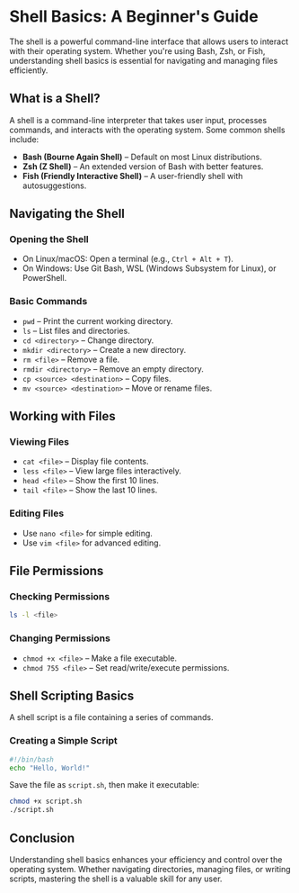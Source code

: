 # Shell Basics: A Beginner's Guide

The shell is a powerful command-line interface that allows users to interact with their operating system. Whether you're using Bash, Zsh, or Fish, understanding shell basics is essential for navigating and managing files efficiently.

## What is a Shell?

A shell is a command-line interpreter that takes user input, processes commands, and interacts with the operating system. Some common shells include:

- **Bash (Bourne Again Shell)** – Default on most Linux distributions.
- **Zsh (Z Shell)** – An extended version of Bash with better features.
- **Fish (Friendly Interactive Shell)** – A user-friendly shell with autosuggestions.

## Navigating the Shell

### Opening the Shell
- On Linux/macOS: Open a terminal (e.g., `Ctrl + Alt + T`).
- On Windows: Use Git Bash, WSL (Windows Subsystem for Linux), or PowerShell.

### Basic Commands
- `pwd` – Print the current working directory.
- `ls` – List files and directories.
- `cd <directory>` – Change directory.
- `mkdir <directory>` – Create a new directory.
- `rm <file>` – Remove a file.
- `rmdir <directory>` – Remove an empty directory.
- `cp <source> <destination>` – Copy files.
- `mv <source> <destination>` – Move or rename files.

## Working with Files

### Viewing Files
- `cat <file>` – Display file contents.
- `less <file>` – View large files interactively.
- `head <file>` – Show the first 10 lines.
- `tail <file>` – Show the last 10 lines.

### Editing Files
- Use `nano <file>` for simple editing.
- Use `vim <file>` for advanced editing.

## File Permissions

### Checking Permissions
```sh
ls -l <file>
```

### Changing Permissions
- `chmod +x <file>` – Make a file executable.
- `chmod 755 <file>` – Set read/write/execute permissions.

## Shell Scripting Basics

A shell script is a file containing a series of commands.

### Creating a Simple Script
```sh
#!/bin/bash
echo "Hello, World!"
```
Save the file as `script.sh`, then make it executable:
```sh
chmod +x script.sh
./script.sh
```

## Conclusion

Understanding shell basics enhances your efficiency and control over the operating system. Whether navigating directories, managing files, or writing scripts, mastering the shell is a valuable skill for any user.

